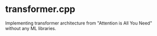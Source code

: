 # transformer.cpp

Implementing transformer architecture from "Attention is All You Need" without any ML libraries.
